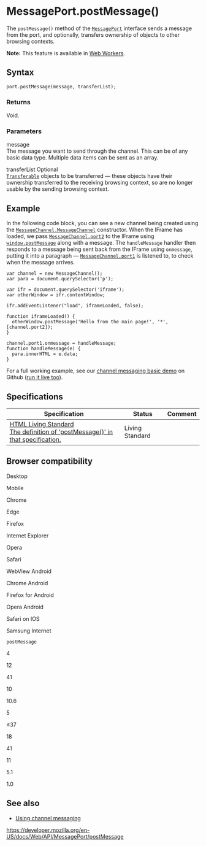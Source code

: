 MessagePort.postMessage()
=========================

The `postMessage()` method of the [`MessagePort`](../messageport) interface sends a message from the port, and optionally, transfers ownership of objects to other browsing contexts.

**Note:** This feature is available in [Web Workers](../web_workers_api).

Syntax
------

    port.postMessage(message, transferList);

### Returns

Void.

### Parameters

message  
The message you want to send through the channel. This can be of any basic data type. Multiple data items can be sent as an array.

transferList <span class="badge inline optional">Optional</span>   
[`Transferable`](../transferable) objects to be transferred — these objects have their ownership transferred to the receiving browsing context, so are no longer usable by the sending browsing context.

Example
-------

In the following code block, you can see a new channel being created using the [`MessageChannel.MessageChannel`](../messagechannel) constructor. When the IFrame has loaded, we pass [`MessageChannel.port2`](../messagechannel/port2) to the IFrame using [`window.postMessage`](../window/postmessage) along with a message. The `handleMessage` handler then responds to a message being sent back from the IFrame using `onmessage`, putting it into a paragraph — [`MessageChannel.port1`](../messagechannel/port1) is listened to, to check when the message arrives.

    var channel = new MessageChannel();
    var para = document.querySelector('p');

    var ifr = document.querySelector('iframe');
    var otherWindow = ifr.contentWindow;

    ifr.addEventListener("load", iframeLoaded, false);

    function iframeLoaded() {
      otherWindow.postMessage('Hello from the main page!', '*', [channel.port2]);
    }

    channel.port1.onmessage = handleMessage;
    function handleMessage(e) {
      para.innerHTML = e.data;
    }   

For a full working example, see our [channel messaging basic demo](https://github.com/mdn/dom-examples/tree/master/channel-messaging-basic) on Github ([run it live too](https://mdn.github.io/dom-examples/channel-messaging-basic/)).

Specifications
--------------

<table><thead><tr class="header"><th>Specification</th><th>Status</th><th>Comment</th></tr></thead><tbody><tr class="odd"><td><a href="https://html.spec.whatwg.org/multipage/web-messaging.html#dom-messageport-postmessage">HTML Living Standard<br />
<span class="small">The definition of 'postMessage()' in that specification.</span></a></td><td><span class="spec-living">Living Standard</span></td><td></td></tr></tbody></table>

Browser compatibility
---------------------

Desktop

Mobile

Chrome

Edge

Firefox

Internet Explorer

Opera

Safari

WebView Android

Chrome Android

Firefox for Android

Opera Android

Safari on IOS

Samsung Internet

`postMessage`

4

12

41

10

10.6

5

≤37

18

41

11

5.1

1.0

See also
--------

-   [Using channel messaging](../channel_messaging_api/using_channel_messaging)

<a href="https://developer.mozilla.org/en-US/docs/Web/API/MessagePort/postMessage" class="_attribution-link">https://developer.mozilla.org/en-US/docs/Web/API/MessagePort/postMessage</a>
